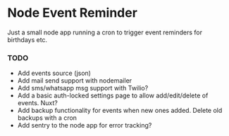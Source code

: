 # Node Event Reminder
Just a small node app running a cron to trigger event reminders for birthdays etc.

### TODO
- Add events source (json)
- Add mail send support with nodemailer
- Add sms/whatsapp msg support with Twilio?
- Add a basic auth-locked settings page to allow add/edit/delete of events. Nuxt?
- Add backup functionality for events when new ones added. Delete old backups with a cron
- Add sentry to the node app for error tracking?
